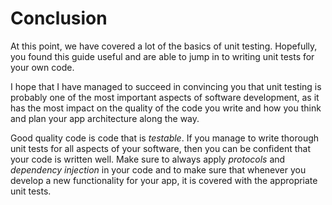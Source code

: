 # Conclusion

At this point, we have covered a lot of the basics of unit testing. Hopefully, you found this guide useful and are able to jump in to writing unit tests for your own code.

I hope that I have managed to succeed in convincing you that unit testing is probably one of the most important aspects of software development, as it has the most impact on the quality of the code you write and how you think and plan your app architecture along the way.

Good quality code is code that is *testable*. If you manage to write thorough unit tests for all aspects of your software, then you can be confident that your code is written well. Make sure to always apply *protocols* and *dependency injection* in your code and to make sure that whenever you develop a new functionality for your app, it is covered with the appropriate unit tests.
